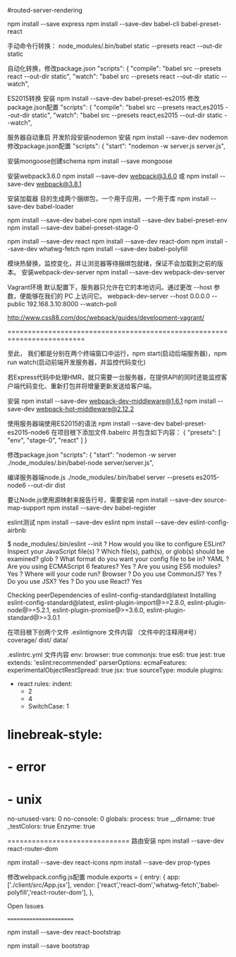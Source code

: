 #routed-server-rendering

npm install --save express
npm install --save-dev babel-cli babel-preset-react

手动命令行转换：
node_modules/.bin/babel static --presets react --out-dir static

自动化转换，修改package.json
"scripts": {
    "compile": "babel src --presets react --out-dir static",
    "watch": "babel src --presets react --out-dir static --watch",


ES2015转换
  安装
   npm install --save-dev babel-preset-es2015
  修改package.json配置
  "scripts": {
    "compile": "babel src --presets react,es2015 --out-dir static",
    "watch": "babel src --presets react,es2015 --out-dir static --watch",

服务器自动重启 开发阶段安装nodemon
  安装
  npm install --save-dev nodemon
  修改package.json配置
   "scripts": {
    "start": "nodemon -w server.js server.js",



安装mongoose创建schema
  npm install --save mongoose


安装webpack3.6.0
  npm install --save-dev webpack@3.6.0
或
   npm install --save-dev webpack@3.8.1

   安装加载器 目的生成两个捆绑包，一个用于应用，一个用于库
   npm install --save-dev babel-loader

   npm install --save-dev babel-core
   npm install --save-dev babel-preset-env
   npm install --save-dev babel-preset-stage-0

   npm install --save-dev react 
   npm install --save-dev react-dom 
   npm install --save-dev whatwg-fetch 
   npm install --save-dev babel-polyfill


   模块热替换，监控变化，并让浏览器等待捆绑包就绪，保证不会加载到之前的版本。
   安装webpack-dev-server
   npm install --save-dev webpack-dev-server

   
   Vagrant环境
   默认配置下，服务器只允许在它的本地访问。通过更改 --host 参数，便能够在我们的 PC 上访问它。
   webpack-dev-server --host 0.0.0.0 --public 192.168.3.10:8000 --watch-poll

   http://www.css88.com/doc/webpack/guides/development-vagrant/

=========================================================================

   至此， 我们都是分别在两个终端窗口中运行，npm start(启动后端服务器)，npm run watch(启动前端开发服务器，并监控代码变化)
  

   若Express代码中处理HMR，就只需要一台服务器，在提供API的同时还能监控客户端代码变化、重新打包并将增量更新发送给客户端。

   安装
      npm install --save-dev webpack-dev-middleware@1.6.1 
      npm install --save-dev webpack-hot-middleware@2.12.2 


使用服务器端使用ES2015的语法
npm install --save-dev babel-preset-es2015-node6
在项目根下添加文件.babelrc
并包含如下内容：
{
    "presets": [
      "env",
      "stage-0",
      "react"
    ]
  }

 修改package.json
  "scripts": {
    "start": "nodemon -w server ./node_modules/.bin/babel-node server/server.js",

编译服务器端node.js
./node_modules/.bin/babel server --presets es2015-node6 --out-dir dist

要让Node.js使用源映射来报告行号，需要安装
 npm install --save-dev source-map-support
 npm install --save-dev babel-register



eslint测试
 npm install --save-dev eslint 
 npm install --save-dev eslint-config-airbnb

 $ node_modules/.bin/eslint --init
? How would you like to configure ESLint? Inspect your JavaScript file(s)
? Which file(s), path(s), or glob(s) should be examined? glob
? What format do you want your config file to be in? YAML
? Are you using ECMAScript 6 features? Yes
? Are you using ES6 modules? Yes
? Where will your code run? Browser
? Do you use CommonJS? Yes
? Do you use JSX? Yes
? Do you use React? Yes


  Checking peerDependencies of eslint-config-standard@latest
Installing eslint-config-standard@latest, eslint-plugin-import@>=2.8.0, eslint-plugin-node@>=5.2.1, eslint-plugin-promise@>=3.6.0, eslint-plugin-standard@>=3.0.1

在项目根下创两个文件
.eslintignore 文件内容 （文件中的注释用#号）
    coverage/
    dist/
    data/

 .eslintrc.yml 文件内容
 env:
  browser: true
  commonjs: true
  es6: true
  jest: true
extends: 'eslint:recommended'
parserOptions:
  ecmaFeatures:
    experimentalObjectRestSpread: true
    jsx: true
  sourceType: module
plugins:
  - react
rules:
  indent:
    - 2
    - 4
    - SwitchCase: 1
  # linebreak-style:
  #  - error
  #  - unix 
  no-unused-vars: 0
  no-console: 0
globals:
    process: true
    __dirname: true
    _testColors: true
    Enzyme: true

==============================
路由安装
npm install --save-dev react-router-dom

npm install --save-dev react-icons
npm install --save-dev prop-types

修改webpack.config.js配置
module.exports = {
    entry: {
        app:  ['./client/src/App.jsx'],
        vendor: ['react','react-dom','whatwg-fetch','babel-polyfill','react-router-dom'],
    },


<Link  to={{
        pathname: '/issues',
        search:'?status=Open',
        hash: '#hash'
    }}>Open Issues</Link>   





    =====================
  npm install --save-dev react-bootstrap

 npm install --save bootstrap








   




   

  
  
